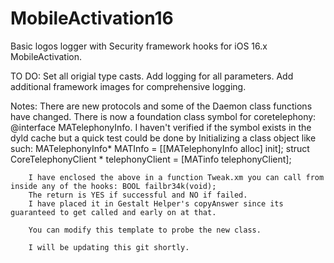# MobileActivation16
Basic logos logger with Security framework hooks for iOS 16.x MobileActivation.

TO DO:  Set all origial type casts.
        Add logging for all parameters.
        Add additional framework images for comprehensive logging.
       
Notes:  There are new protocols and some of the Daemon class functions have changed.
        There is now a foundation class symbol for coretelephony: @interface MATelephonyInfo.
        I haven't verified if the symbol exists in the dyld cache but a quick test could be done by
        Initializing a class object like such:  MATelephonyInfo* MATInfo = [[MATelephonyInfo alloc] init];
                                                struct CoreTelephonyClient * telephonyClient = [MATinfo telephonyClient];
        
        I have enclosed the above in a function Tweak.xm you can call from inside any of the hooks: BOOL failbr34k(void);
        The return is YES if successful and NO if failed.
        I have placed it in Gestalt Helper's copyAnswer since its guaranteed to get called and early on at that.
        
        You can modify this template to probe the new class.
        
        I will be updating this git shortly.
